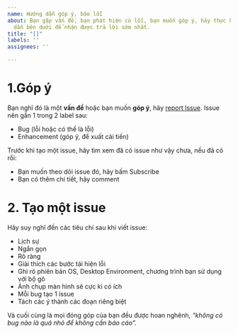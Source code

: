 ```yaml
---
name: Hướng dẫn góp ý, báo lỗi
about: Bạn gặp vấn đề, bạn phát hiện có lỗi, bạn muốn góp ý, hãy thực hiện theo hướng
  dẫn bên dưới để nhận được trả lời sớm nhất.
title: "[]"
labels: ''
assignees: ''

---
```


# 1.Góp ý

Bạn nghĩ đó là một **vấn đề** hoặc bạn muốn **góp ý**, hãy [report Issue](https://github.com/badungphan99/SE03-Group03/issues). Issue nên gắn 1 trong 2 label sau:
- Bug (lỗi hoặc có thể là lỗi)
- Enhancement (góp ý, đề xuất cải tiến)

Trước khi tạo một issue, hãy tìm xem đã có issue như vậy chưa, nếu đã có rồi:
- Bạn muốn theo dõi issue đó, hãy bấm Subscribe
- Bạn có thêm chi tiết, hãy comment
# 2. Tạo một issue
Hãy suy nghĩ đến các tiêu chí sau khi viết issue:

- Lịch sự
- Ngắn gọn
- Rõ ràng
- Giải thích các bước tái hiện lỗi
- Ghi rõ phiên bản OS, Desktop Environment, chương trình bạn sử dụng với bộ gõ
- Ảnh chụp màn hình sẽ cực kì có ích
- Mỗi bug tạo 1 issue
- Tách các ý thành các đoạn riêng biệt

Và cuối cùng là mọi đóng góp của bạn đều được hoan nghênh, *"không có bug nào là quá nhỏ để không cần báo cáo".*
